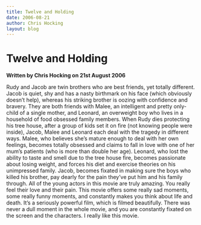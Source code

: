 ```yaml
---
title: Twelve and Holding
date: 2006-08-21
author: Chris Hocking
layout: blog
---
```

# Twelve and Holding

**Written by Chris Hocking on 21st August 2006**

Rudy and Jacob are twin brothers who are best friends, yet totally different. Jacob is quiet, shy and has a nasty birthmark on his face (which obviously doesn’t help), whereas his striking brother is oozing with confidence and bravery. They are both friends with Malee, an intelligent and pretty only-child of a single mother, and Leonard, an overweight boy who lives in a household of food obsessed family members. When Rudy dies protecting his tree house, after a group of kids set it on fire (not knowing people were inside), Jacob, Malee and Leonard each deal with the tragedy in different ways. Malee, who believes she’s mature enough to deal with her own feelings, becomes totally obsessed and claims to fall in love with one of her mum’s patients (who is more than double her age). Leonard, who lost the ability to taste and smell due to the tree house fire, becomes passionate about losing weight, and forces his diet and exercise theories on his unimpressed family. Jacob, becomes fixated in making sure the boys who killed his brother, pay dearly for the pain they’ve put him and his family through. All of the young actors in this movie are truly amazing. You really feel their love and their pain. This movie offers some really sad moments, some really funny moments, and constantly makes you think about life and death. It’s a seriously powerful film, which is filmed beautifully. There was never a dull moment in the whole movie, and you are constantly fixated on the screen and the characters. I really like this movie.